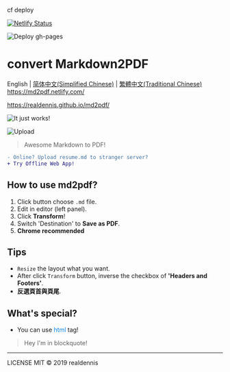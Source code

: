 cf deploy

[![Netlify Status](https://api.netlify.com/api/v1/badges/c4c9c07a-bd99-4382-8b19-4ae3abc8f104/deploy-status)](https://app.netlify.com/sites/md2pdf/deploys)

![Deploy gh-pages](https://github.com/realdennis/md2pdf/actions/workflows/deploy.yaml/badge.svg)

# convert Markdown2PDF 
English | [简体中文(Simplified Chinese)](./README_cn.md) | [繁體中文(Traditional Chinese)](./README_tc.md)  
https://md2pdf.netlify.com/

https://realdennis.github.io/md2pdf/


![It just works!](https://media.giphy.com/media/MuAtuqUGnn2PKsXhs6/giphy.gif)

![Upload](https://media.giphy.com/media/cZ1f4b46P3LGszuXuy/giphy.gif)

> Awesome Markdown to PDF!
```diff
- Online? Upload resume.md to stranger server?
+ Try Offline Web App!
```

## How to use md2pdf?
1. Click button choose `.md` file.
2. Edit in editor (left panel).
3. Click **Transform**!
4. Switch 'Destination' to **Save as PDF**.
4. **Chrome recommended**

## Tips
- `Resize` the layout what you want.
- After click `Transform` button, inverse the checkbox of **'Headers and Footers'**. 
- **反選頁首與頁尾**.

## What's special?
- You can use <span style="color:#0984e3">html</span> tag!
<blockquote>Hey I'm in blockquote!</blockquote>

---

LICENSE MIT © 2019 realdennis
